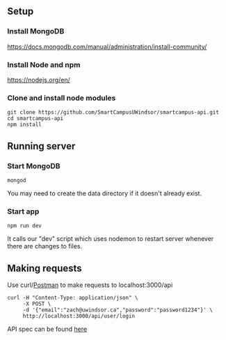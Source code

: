 ## Setup

### Install MongoDB
https://docs.mongodb.com/manual/administration/install-community/

### Install Node and npm
https://nodejs.org/en/

### Clone and install node modules

```
git clone https://github.com/SmartCampusUWindsor/smartcampus-api.git
cd smartcampus-api
npm install
```

## Running server

### Start MongoDB 

```
mongod
```

You may need to create the data directory if it doesn't already exist.

### Start app

```
npm run dev
```

It calls our "dev" script which uses nodemon to restart server whenever there are changes to files.

## Making requests

Use curl/[Postman](https://www.getpostman.com/) to make requests to localhost:3000/api

```
curl -H "Content-Type: application/json" \
     -X POST \
     -d '{"email":"zach@uwindsor.ca","password":"password1234"}' \
     http://localhost:3000/api/user/login
```

API spec can be found [here](https://github.com/SmartCampusUWindsor/smartcampus-api/wiki/API-Spec)